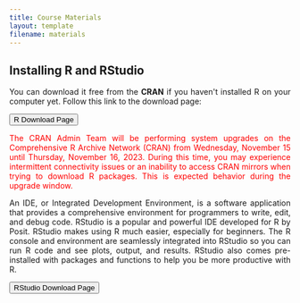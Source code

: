 ```yaml
---
title: Course Materials
layout: template
filename: materials
--- 
```


  
## Installing R and RStudio

<p style='text-align: justify;'>
You can download it free from the <b>CRAN</b> if you haven't installed R on your computer yet. Follow this link to the download page:
</p>

<a href="https://cran.r-project.org/index.html" target="_blank"><button>R Download Page</button></a>

<p style='text-align: justify;'>
  <font color="red">
  The CRAN Admin Team will be performing system upgrades on the Comprehensive R Archive Network (CRAN) from Wednesday, November 15 until Thursday, November 16, 2023. During this time, you may experience intermittent connectivity issues or an inability to access CRAN mirrors when trying to download R packages. This is expected behavior during the upgrade window.
  </font>
</p>


<p style='text-align: justify;'>
An IDE, or Integrated Development Environment, is a software application that provides a comprehensive environment for programmers to write, edit, and debug code. RStudio is a popular and powerful IDE developed for R by Posit. RStudio makes using R much easier, especially for beginners. The R console and environment are seamlessly integrated into RStudio so you can run R code and see plots, output, and results. RStudio also comes pre-installed with packages and functions to help you be more productive with R.
</p>

<a href="https://posit.co/download/rstudio-desktop/" target="_blank"><button>RStudio Download Page</button></a>


